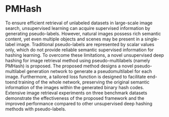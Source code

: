 # PMHash
  To ensure efficient retrieval of unlabeled datasets in large-scale image search, unsupervised learning can acquire supervised information by generating pseudo-labels. However, natural images possess rich semantic content, yet even multiple objects and scenes may be present in a single-label image. Traditional pseudo-labels are represented by scalar values only, which do not provide reliable semantic supervised information for hashing learning. To overcome these limitations, a novel unsupervised deep hashing for image retrieval method using pseudo-multilabels (namely PMHash) is proposed. The proposed method designs a novel pseudo-multilabel generation network to generate a pseudomultilabel for each image. Furthermore, a tailored loss function is designed to facilitate end-toend training of the whole network, preserving the original semantic information of the images within the generated binary hash codes. Extensive image retrieval experiments on three benchmark datasets demonstrate the effectiveness of the proposed framework and the improved performance
compared to other unsupervised deep hashing methods with pseudo-labels.
